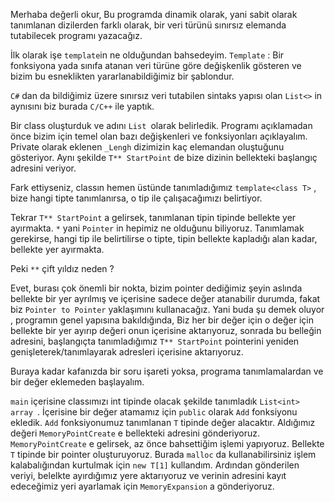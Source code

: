 Merhaba değerli okur,
Bu programda dinamik olarak, yani sabit olarak tanımlanan dizilerden farklı olarak, bir veri türünü sınırsız elemanda tutabilecek programı yazacağız.

İlk olarak işe `template`in ne olduğundan bahsedeyim. `Template` : Bir fonksiyona yada sınıfa atanan veri türüne göre değişkenlik gösteren ve bizim bu esneklikten yararlanabildiğimiz bir şablondur.

`C#` dan da bildiğimiz üzere sınırsız veri tutabilen sintaks yapısı olan `List<>` in aynısını biz burada `C/C++` ile yaptık.

Bir class oluşturduk ve adını `List `olarak belirledik. Programı açıklamadan önce bizim için temel olan bazı değişkenleri ve fonksiyonları açıklayalım.
Private olarak eklenen `_Lengh` dizimizin kaç elemandan oluştuğunu gösteriyor. Aynı şekilde  `T** StartPoint` de bize dizinin bellekteki başlangıç adresini veriyor.

Fark ettiyseniz,  classın hemen üstünde  tanımladığımız `template<class T>` , bize hangi tipte tanımlanırsa, o tip ile çalışacağımızı belirtiyor.

Tekrar `T** StartPoint` a gelirsek, tanımlanan tipin tipinde bellekte yer ayırmakta.  `*` yani `Pointer` in hepimiz ne olduğunu biliyoruz. Tanımlamak gerekirse, hangi tip ile belirtilirse o tipte, tipin bellekte kapladığı alan kadar, bellekte yer ayırmakta.

Peki `**` çift yıldız neden ?

Evet, burası çok önemli bir nokta, bizim pointer dediğimiz şeyin aslında bellekte bir yer ayrılmış ve içerisine sadece değer atanabilir durumda, fakat biz `Pointer to Pointer` yaklaşımını kullanacağız. Yani buda şu demek oluyor , programın genel yapısına bakıldığında, Biz her bir değer için o değer için bellekte bir yer ayırıp değeri onun içerisine aktarıyoruz, sonrada bu belleğin adresini, başlangıçta tanımladığımız `T** StartPoint` pointerini yeniden  genişleterek/tanımlayarak adresleri içerisine aktarıyoruz.

Buraya kadar kafanızda bir soru işareti yoksa, programa tanımlamalardan ve bir değer eklemeden başlayalım.

`main` içerisine classımızı int tipinde olacak şekilde tanımladık  `List<int> array `. İçerisine bir değer atamamız için `public` olarak `Add` fonksiyonu ekledik.
`Add` fonksiyonumuz tanımlanan `T` tipinde değer alacaktır. Aldığımız değeri `MemoryPointCreate` e bellekteki adresini gönderiyoruz. `MemoryPointCreate` e gelirsek, az önce bahsettiğim işlemi yapıyoruz. Bellekte `T`  tipinde bir pointer oluşturuyoruz. Burada `malloc` da kullanabilirsiniz işlem kalabalığından kurtulmak için `new T[1]` kullandım.
Ardından gönderilen veriyi, belelkte ayırdığımız yere aktarıyoruz ve verinin adresini kayıt edeceğimiz yeri ayarlamak için `MemoryExpansion` a gönderiyoruz.

 






